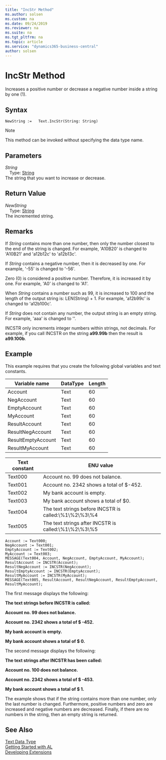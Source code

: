 ```yaml
---
title: "IncStr Method"
ms.author: solsen
ms.custom: na
ms.date: 09/24/2019
ms.reviewer: na
ms.suite: na
ms.tgt_pltfrm: na
ms.topic: article
ms.service: "dynamics365-business-central"
author: solsen
---
```

[//]: # (START>DO_NOT_EDIT)
[//]: # (IMPORTANT:Do not edit any of the content between here and the END>DO_NOT_EDIT.)
[//]: # (Any modifications should be made in the .xml files in the ModernDev repo.)
# IncStr Method
Increases a positive number or decrease a negative number inside a string by one (1).


## Syntax
```
NewString :=   Text.IncStr(String: String)
```
> [!NOTE]  
> This method can be invoked without specifying the data type name.  
## Parameters
*String*  
&emsp;Type: [String](../string/string-data-type.md)  
The string that you want to increase or decrease.  


## Return Value
*NewString*  
&emsp;Type: [String](../string/string-data-type.md)  
The incremented string.  


[//]: # (IMPORTANT: END>DO_NOT_EDIT)

## Remarks  
 If *String* contains more than one number, then only the number closest to the end of the string is changed. For example, 'A10B20' is changed to 'A10B21' and 'a12b12c' to 'a12b13c'.  
  
 If *String* contains a negative number, then it is decreased by one. For example, '-55' is changed to '-56'.  
  
 Zero \(0\) is considered a positive number. Therefore, it is increased it by one. For example, 'A0' is changed to 'A1'.  
  
 When *String* contains a number such as 99, it is increased to 100 and the length of the output string is: LEN\(String\) + 1. For example, 'a12b99c' is changed to 'a12b100c'.  
  
 If *String* does not contain any number, the output string is an empty string. For example, 'aaa' is changed to ''.  
  
 INCSTR only increments integer numbers within strings, not decimals. For example, if you call INCSTR on the string **a99.99b** then the result is **a99.100b**.  
  
## Example  
 This example requires that you create the following global variables and text constants.  
  
|Variable name|DataType|Length|  
|-------------------|--------------|------------|  
|Account|Text|60|  
|NegAccount|Text|60|  
|EmptyAccount|Text|60|  
|MyAccount|Text|60|  
|ResultAccount|Text|60|  
|ResultNegAccount|Text|60|  
|ResultEmptyAccount|Text|60|  
|ResultMyAccount|Text|60|  
  
|Text constant|ENU value|  
|-------------------|---------------|  
|Text000|Account no. 99 does not balance.|  
|Text001|Account no. 2342 shows a total of $-452.|  
|Text002|My bank account is empty.|  
|Text003|My bank account shows a total of $0.|  
|Text004|The text strings before INCSTR is called:\\%1\\%2\\%3\\%4|  
|Text005|The text strings after INCSTR is called:\\%1\\%2\\%3\\%5|  
  
```  
Account := Text000;  
NegAccount := Text001;  
EmptyAccount := Text002;  
MyAccount := Text003;  
MESSAGE(Text004, Account, NegAccount, EmptyAccount, MyAccount);  
ResultAccount := INCSTR(Account);  
ResultNegAccount := INCSTR(NegAccount);  
ResultEmptyAccount := INCSTR(EmptyAccount);  
ResultMyAccount := INCSTR(MyAccount);  
MESSAGE(Text005, ResultAccount, ResultNegAccount, ResultEmptyAccount, ResultMyAccount);  
```  
  
 The first message displays the following:  
  
 **The text strings before INCSTR is called:**  
  
 **Account no. 99 does not balance.**  
  
 **Account no. 2342 shows a total of $ -452.**  
  
 **My bank account is empty.**  
  
 **My bank account shows a total of $ 0.**  
  
 The second message displays the following:  
  
 **The text strings after INCSTR has been called:**  
  
 **Account no. 100 does not balance.**  
  
 **Account no. 2342 shows a total of $ -453.**  
  
 **My bank account shows a total of $ 1.**  
  
 The example shows that if the string contains more than one number, only the last number is changed. Furthermore, positive numbers and zero are increased and negative numbers are decreased. Finally, if there are no numbers in the string, then an empty string is returned.  

## See Also
[Text Data Type](text-data-type.md)  
[Getting Started with AL](../../devenv-get-started.md)  
[Developing Extensions](../../devenv-dev-overview.md)
